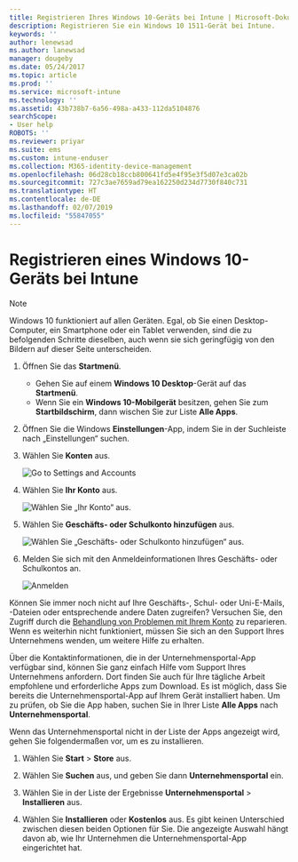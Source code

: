 ```yaml
---
title: Registrieren Ihres Windows 10-Geräts bei Intune | Microsoft-Dokumentation
description: Registrieren Sie ein Windows 10 1511-Gerät bei Intune.
keywords: ''
author: lenewsad
ms.author: lanewsad
manager: dougeby
ms.date: 05/24/2017
ms.topic: article
ms.prod: ''
ms.service: microsoft-intune
ms.technology: ''
ms.assetid: 43b738b7-6a56-498a-a433-112da5104876
searchScope:
- User help
ROBOTS: ''
ms.reviewer: priyar
ms.suite: ems
ms.custom: intune-enduser
ms.collection: M365-identity-device-management
ms.openlocfilehash: 06d28cb18ccb800641fd5e4f95e3f5d07e3ca02b
ms.sourcegitcommit: 727c3ae7659ad79ea162250d234d7730f840c731
ms.translationtype: HT
ms.contentlocale: de-DE
ms.lasthandoff: 02/07/2019
ms.locfileid: "55847055"
---
```

# <a name="enroll-your-windows-10-device-in-intune"></a>Registrieren eines Windows 10-Geräts bei Intune

  > [!NOTE]
  > Windows 10 funktioniert auf allen Geräten. Egal, ob Sie einen Desktop-Computer, ein Smartphone oder ein Tablet verwenden, sind die zu befolgenden Schritte dieselben, auch wenn sie sich geringfügig von den Bildern auf dieser Seite unterscheiden.

1. Öffnen Sie das **Startmenü**.

   - Gehen Sie auf einem **Windows 10 Desktop**-Gerät auf das **Startmenü**.
   - Wenn Sie ein **Windows 10-Mobilgerät** besitzen, gehen Sie zum **Startbildschirm**, dann wischen Sie zur Liste **Alle Apps**.

2. Öffnen Sie die Windows **Einstellungen**-App, indem Sie in der Suchleiste nach „Einstellungen“ suchen.

3. Wählen Sie **Konten** aus.

    ![Go to Settings and Accounts](./media/W10-enroll-1-settings-accounts.png)

4. Wählen Sie **Ihr Konto** aus.

    ![Wählen Sie „Ihr Konto“ aus.](./media/W10-enroll-2-accounts-your-account.png)

5. Wählen Sie **Geschäfts- oder Schulkonto hinzufügen** aus.

    ![Wählen Sie „Geschäfts- oder Schulkonto hinzufügen“ aus.](./media/w10-enroll-3-add-work-school-acct.png)

6. Melden Sie sich mit den Anmeldeinformationen Ihres Geschäfts- oder Schulkontos an.

    ![Anmelden](./media/W10-enroll-4-sign-in.png)

Können Sie immer noch nicht auf Ihre Geschäfts-, Schul- oder Uni-E-Mails, -Dateien oder entsprechende andere Daten zugreifen? Versuchen Sie, den Zugriff durch die [Behandlung von Problemen mit Ihrem Konto](troubleshoot-your-windows-10-device-windows.md#troubleshooting-steps-to-follow-if-you-see-your-account) zu reparieren. Wenn es weiterhin nicht funktioniert, müssen Sie sich an den Support Ihres Unternehmens wenden, um weitere Hilfe zu erhalten.

Über die Kontaktinformationen, die in der Unternehmensportal-App verfügbar sind, können Sie ganz einfach Hilfe vom Support Ihres Unternehmens anfordern. Dort finden Sie auch für Ihre tägliche Arbeit empfohlene und erforderliche Apps zum Download. Es ist möglich, dass Sie bereits die Unternehmensportal-App auf Ihrem Gerät installiert haben. Um zu prüfen, ob Sie die App haben, suchen Sie in Ihrer Liste __Alle Apps__ nach __Unternehmensportal__.

Wenn das Unternehmensportal nicht in der Liste der Apps angezeigt wird, gehen Sie folgendermaßen vor, um es zu installieren.

1. Wählen Sie **Start** > **Store** aus.

2. Wählen Sie **Suchen** aus, und geben Sie dann **Unternehmensportal** ein.

3. Wählen Sie in der Liste der Ergebnisse **Unternehmensportal** > **Installieren** aus.

4. Wählen Sie **Installieren** oder **Kostenlos** aus. Es gibt keinen Unterschied zwischen diesen beiden Optionen für Sie. Die angezeigte Auswahl hängt davon ab, wie Ihr Unternehmen die Unternehmensportal-App eingerichtet hat.
